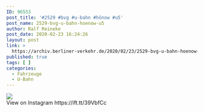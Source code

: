 ```yaml
---
ID: 96553
post_title: '#2529 #bvg #u-bahn #hönow #u5'
post_name: 2529-bvg-u-bahn-hoenow-u5
author: Ralf Reineke
post_date: 2020-02-23 16:24:26
layout: post
link: >
  https://archiv.berliner-verkehr.de/2020/02/23/2529-bvg-u-bahn-hoenow-u5/
published: true
tags: [ ]
categories:
  - Fahrzeuge
  - U-Bahn
---
```

<div><img src='https://scontent.cdninstagram.com/v/t51.2885-15/sh0.08/e35/s640x640/84508369_103716587829461_6149957294708730030_n.jpg?_nc_ht=scontent.cdninstagram.com&_nc_ohc=ptRXWpx0SxAAX-Y4obU&oh=38552b0566fead9828793e64ae6cdad2&oe=5E816B91' style='max-width:600px;' /><br/><div>View on Instagram https://ift.tt/39VbfCc</div></div>